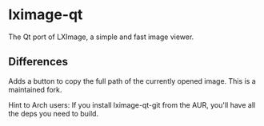 # lximage-qt

The Qt port of LXImage, a simple and fast image viewer.

## Differences

Adds a button to copy the full path of the currently opened image. This is a maintained fork.

Hint to Arch users: If you install lximage-qt-git from the AUR, you'll have all the deps you need to build.
